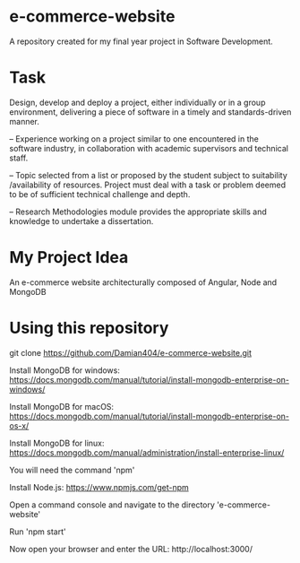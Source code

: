 # e-commerce-website

A repository created for my final year project in Software Development.

# Task
Design, develop and deploy a project, either individually or in a
group environment, delivering a piece of software in a timely
and standards-driven manner.

– Experience working on a project similar to one encountered in the
software industry, in collaboration with academic supervisors and
technical staff.

– Topic selected from a list or proposed by the student subject to
suitability /availability of resources. Project must deal with a task or
problem deemed to be of sufficient technical challenge and depth.

– Research Methodologies module provides the appropriate skills and
knowledge to undertake a dissertation.


# My Project Idea
An e-commerce website architecturally composed of Angular, Node and MongoDB

# Using this repository
git clone https://github.com/Damian404/e-commerce-website.git

Install MongoDB for windows: https://docs.mongodb.com/manual/tutorial/install-mongodb-enterprise-on-windows/

Install MongoDB for macOS: https://docs.mongodb.com/manual/tutorial/install-mongodb-enterprise-on-os-x/

Install MongoDB for linux: https://docs.mongodb.com/manual/administration/install-enterprise-linux/

You will need the command 'npm'

Install Node.js: https://www.npmjs.com/get-npm

Open a command console and navigate to the directory 'e-commerce-website'

Run 'npm start'

Now open your browser and enter the URL: http://localhost:3000/
